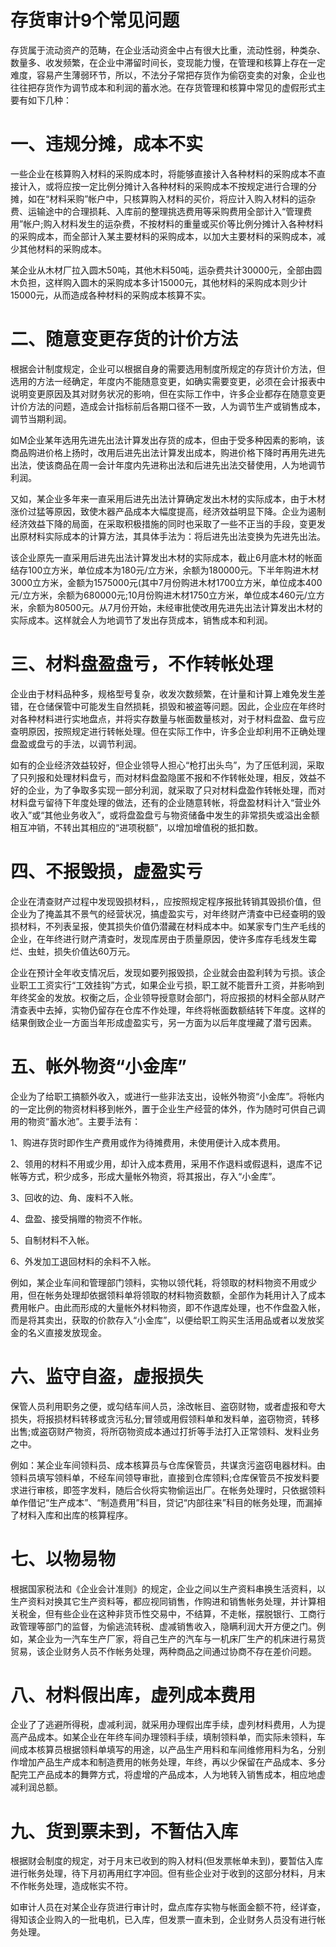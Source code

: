 存货审计9个常见问题
=========



存货属于流动资产的范畴，在企业活动资金中占有很大比重，流动性弱，种类杂、数量多、收发频繁，在企业中滞留时间长，变现能力慢，在管理和核算上存在一定难度，容易产生薄弱环节，所以，不法分子常把存货作为偷窃变卖的对象，企业也往往把存货作为调节成本和利润的蓄水池。在存货管理和核算中常见的虚假形式主要有如下几种：



# **一、违规分摊，成本不实**

一些企业在核算购入材料的采购成本时，将能够直接计入各种材料的采购成本不直接计入，或将应按一定比例分摊计入各种材料的采购成本不按规定进行合理的分摊，如在“材料采购”帐户中，只核算购入材料的买价，将应计入购入材料的运杂费、运输途中的合理损耗、入库前的整理挑选费用等采购费用全部计入“管理费用”帐户;购入材料发生的运杂费，不按材料的重量或买价等比例分摊计入各种材料的采购成本，而全部计入某主要材料的采购成本，以加大主要材料的采购成本，减少其他材料的采购成本。



某企业从木材厂拉入圆木50吨，其他木料50吨，运杂费共计30000元，全部由圆木负担，这样购入圆木的采购成本多计15000元，其他材料的采购成本则少计15000元，从而造成各种材料的采购成本核算不实。



# **二、随意变更存货的计价方法**



根据会计制度规定，企业可以根据自身的需要选用制度所规定的存货计价方法，但选用的方法一经确定，年度内不能随意变更，如确实需要变更，必须在会计报表中说明变更原因及其对财务状况的影响，但在实际工作中，许多企业都存在随意变更计价方法的问题，造成会计指标前后各期口径不一致，人为调节生产或销售成本，调节当期利润。



如M企业某年选用先进先出法计算发出存货的成本，但由于受多种因素的影响，该商品购进价格上扬时，改用后进先出法计算发出成本，购进价格下降时再用先进先出法，使该商品在周一会计年度内先进称出法和后进先出法交替使用，人为地调节利润。



又如，某企业多年来一直采用后进先出法计算确定发出木材的实际成本，由于木材涨价过猛等原因，致使木器产品成本大幅度提高，经济效益明显下降。企业为遏制经济效益下降的局面，在采取积极措施的同时也采取了一些不正当的手段，变更发出原材料实际成本的计算方法，其具体手法为：将后进先出法变换为先进先出法。



该企业原先一直采用后进先出法计算发出木材的实际成本，截止6月底木材的帐面结存100立方米，单位成本为180元/立方米，余额为180000元。下半年购进木材3000立方米，金额为1575000元(其中7月份购进木材1700立方米，单位成本400元/立方米，余额为680000元;10月份购进木材1750立方米，单位成本460元/立方米，余额为80500元。从7月份开始，未经审批使改用先进先出法计算发出木材的实际成本。这样就会人为地调节了发出存货成本，销售成本和利润。



# **三、材料盘盈盘亏，不作转帐处理**



企业由于材料品种多，规格型号复杂，收发次数频繁，在计量和计算上难免发生差错，在仓储保管中可能发生自然损耗，损毁和被盗等问题。因此，企业应在年终时对各种材料进行实地盘点，并将实存数量与帐面数量核对，对于材料盘盈、盘亏应查明原因，按照规定进行转帐处理。但在实际工作中，许多企业却利用不正确处理盘盈或盘亏的手法，以调节利润。



如有的企业经济效益较好，但企业领导人担心“枪打出头鸟”，为了压低利润，采取了只列报和处理材料盘亏，而对材料盘盈隐匿不报和不作转帐处理，相反，效益不好的企业，为了争取多实现一部分利润，就采取了只对材料盘盈作转帐处理，而对材料盘亏留待下年度处理的做法，还有的企业随意转帐，将盘盈材料计入“营业外收入”或“其他业务收入”，或将盘盈盘亏与物资储备中发生的非常损失或溢出金额相互冲销，不转出其相应的“进项税额”，以增加增值税的抵扣数。



# **四、不报毁损，虚盈实亏**



企业在清查财产过程中发现毁损材料，，应按照规定程序报批转销其毁损价值，但企业为了掩盖其不景气的经营状况，搞虚盈实亏，对年终财产清查中已经查明的毁损材料，不列表呈报，使其损失价值仍潜藏在材料成本中。如某家专门生产毛线的企业，在年终进行财产清查时，发现库房由于质量原因，使许多库存毛线发生霉烂、虫蛀，损失价值达60万元。



企业在预计全年收支情况后，发现如要列报毁损，企业就会由盈利转为亏损。该企业职工工资实行“工效挂钩”方式，如果企业亏损，职工就不能晋升工资，并影响到年终奖金的发放。权衡之后，企业领导授意财会部门，将应报损的材料全部从财产清查表中去掉，实物仍留存在仓库不作处理，年终将帐面数额结转下年度。这样的结果倒致企业一方面当年形成虚盈实亏，另一方面为以后年度埋藏了潜亏因素。



# **五、帐外物资“小金库”**



企业为了给职工搞额外收入，或进行一些非法支出，设帐外物资“小金库”。将帐内的一定比例的物资材料移到帐外，置于企业生产经营的体外，作为随时可供自己调用的物资“蓄水池”。主要手法有：



1、购进存货时即作生产费用或作为待摊费用，未使用便计入成本费用。



2、领用的材料不用或少用，却计入成本费用，采用不作退料或假退料，退库不记帐等方式，积少成多，形成大量帐外物资，将其报出，存入“小金库”。



3、回收的边、角、废料不入帐。



4、盘盈、接受捐赠的物资不作帐。



5、自制材料不入帐。



6、外发加工退回材料的余料不入帐。



例如，某企业车间和管理部门领料，实物以领代耗，将领取的材料物资不用或少用，但在帐务处理却依据领料单将领取的材料物资数额，全部作为耗用计入了成本费用帐户。由此而形成的大量帐外材料物资，即不作退库处理，也不作盘盈入帐，而是将其卖出，获取的价款存入“小金库”，以便给职工购买生活用品或者以发放奖金的名义直接发放现金。



# **六、监守自盗，虚报损失**



保管人员利用职务之便，或勾结车间人员，涂改帐目、盗窃财物，或者虚报和夸大损失，将报损材料转移或贪污私分;冒领或用假领料单和发料单，盗窃物资，转移出售;或盗窃财产物资，将所窃物资成本通过打折等手法打入正常领料、发料业务之中。



例如：某企业车间领料员、成本核算员与仓库保管员，共谋贪污盗窃电器材料。由领料员填写领料单，不经车间领导审批，直接到仓库领料;仓库保管员不按发料要求进行审核，即签字发料，随后合伙将实物偷运出厂。在帐务处理时，只依据领料单作借记“生产成本”、“制造费用”科目，贷记“内部往来”科目的帐务处理，而漏掉了材料入库和出库的核算程序。



# **七、以物易物**



根据国家税法和《企业会计准则》的规定，企业之间以生产资料串换生活资料，以生产资料对换其它生产资料等，都应视同销售，作购进和销售帐务处理，并计算相关税金，但有些企业在这种非货币性交易中，不结算，不走帐，摆脱银行、工商行政管理等部门的监督，为偷逃流转税、虚减销售收入，隐瞒利润大开方便之门。例如，某企业为一汽车生产厂家，将自己生产的汽车与一机床厂生产的机床进行易货贸易，该企业财务人员不作帐务处理，两种商品之间通过协商不存在差价问题。



# **八、材料假出库，虚列成本费用**



企业了了逃避所得税，虚减利润，就采用办理假出库手续，虚列材料费用，人为提高产品成本。如某企业在年终车间办理领料手续，填制领料单，而实际未领料，车间成本核算员根据领料单填写的用途，以产品生产用料和车间维修用料为名，分别作增加产品生产成本和制造费用的帐务处理，年终，再以少保留在产品成本、多分配完工产品成本的舞弊方式，将虚增的产品成本，人为地转入销售成本，相应地虚减利润总额。



# **九、货到票未到，不暂估入库**



根据财会制度的规定，对于月末已收到的购入材料(但发票帐单未到)，要暂估入库进行帐务处理，待下月初再用红字冲回。但有些企业对于收到的这部分材料，月末不作帐务处理，造成帐实不符。



如审计人员在对某企业存货进行审计时，盘点库存实物与帐面金额不符，经详查，得知该企业购入的一批电机，已入库，但发票一直未到，企业财务人员没有进行帐务处理。

